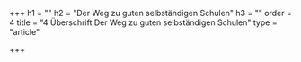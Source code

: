 +++
h1 = ""
h2 = "Der Weg zu guten selbständigen Schulen"
h3 = ""
order = 4
title = "4 Überschrift Der Weg zu guten selbständigen Schulen"
type = "article"

+++
